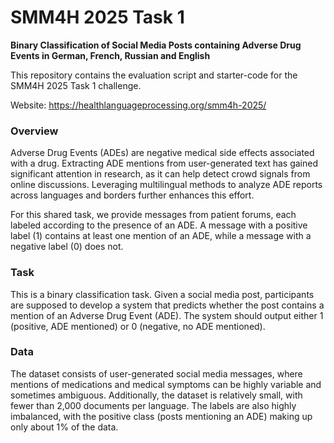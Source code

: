 # SMM4H 2025 Task 1

**Binary Classification of Social Media Posts containing Adverse Drug Events in German, French, Russian and English**

This repository contains the  evaluation script and starter-code for the SMM4H 2025 Task 1 challenge.

Website: https://healthlanguageprocessing.org/smm4h-2025/

### Overview 

Adverse Drug Events (ADEs) are negative medical side effects associated with a drug. Extracting ADE mentions from user-generated text has gained significant attention in research, as it can help detect crowd signals from online discussions. Leveraging multilingual methods to analyze ADE reports across languages and borders further enhances this effort.

For this shared task, we provide messages from patient forums, each labeled according to the presence of an ADE. A message with a positive label (1) contains at least one mention of an ADE, while a message with a negative label (0) does not.


### Task

This is a binary classification task. Given a social media post, participants are supposed to develop a system that predicts whether the post contains a mention of an Adverse Drug Event (ADE). The system should output either 1 (positive, ADE mentioned) or 0 (negative, no ADE mentioned).


### Data

The dataset consists of user-generated social media messages, where mentions of medications and medical symptoms can be highly variable and sometimes ambiguous. Additionally, the dataset is relatively small, with fewer than 2,000 documents per language. The labels are also highly imbalanced, with the positive class (posts mentioning an ADE) making up only about 1% of the data.
